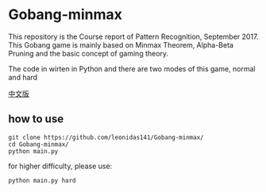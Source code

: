 # Gobang-minmax
This repository is the Course report of Pattern Recognition, September 2017.
This Gobang game is mainly based on Minmax Theorem, Alpha-Beta Pruning and the basic concept of gaming theory.

The code in wirten in Python and there are two modes of this game, normal and hard

[中文版](https://github.com/leonidas141/Gobang-minmax/blob/master/README_zh-cn.md)

## how to use

``` shell
git clone https://github.com/leonidas141/Gobang-minmax/
cd Gobang-minmax/
python main.py
```
for higher difficulty, please use:
```
python main.py hard
```
